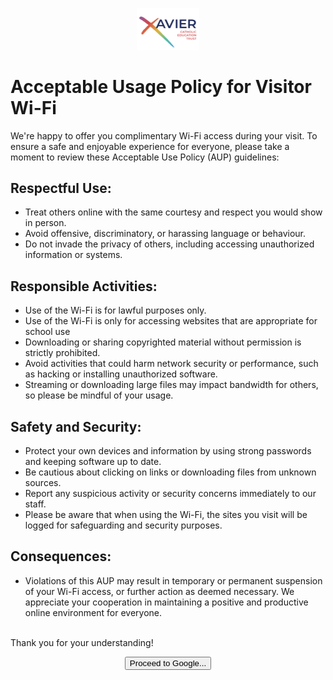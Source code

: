 <p align="center">
  <img width="100" src="/XCETlogo.png" alt="Xavier CET logo">
</p>

# Acceptable Usage Policy for Visitor Wi-Fi
We're happy to offer you complimentary Wi-Fi access during your visit. To ensure a safe and enjoyable experience for everyone, please take a moment to review these Acceptable Use Policy (AUP) guidelines:

## Respectful Use:
- Treat others online with the same courtesy and respect you would show in person.
- Avoid offensive, discriminatory, or harassing language or behaviour.
- Do not invade the privacy of others, including accessing unauthorized information or systems.

## Responsible Activities:
- Use of the Wi-Fi is for lawful purposes only.
- Use of the Wi-Fi is only for accessing websites that are appropriate for school use
- Downloading or sharing copyrighted material without permission is strictly prohibited.
- Avoid activities that could harm network security or performance, such as hacking or installing unauthorized software.
- Streaming or downloading large files may impact bandwidth for others, so please be mindful of your usage.

## Safety and Security:
- Protect your own devices and information by using strong passwords and keeping software up to date.
- Be cautious about clicking on links or downloading files from unknown sources.
- Report any suspicious activity or security concerns immediately to our staff.
- Please be aware that when using the Wi-Fi, the sites you visit will be logged for safeguarding and security purposes.

## Consequences:
- Violations of this AUP may result in temporary or permanent suspension of your Wi-Fi access, or further action as deemed necessary. We appreciate your cooperation in maintaining a positive and productive online environment for everyone.

<br>
Thank you for your understanding!
<br>

<p align="center">
<button type="button" onclick="location.href = 'https://google.co.uk';">Proceed to Google...</button>
</p>
